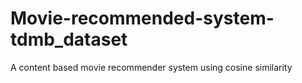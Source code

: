 # Movie-recommended-system-tdmb_dataset
A content based movie recommender system using cosine similarity
